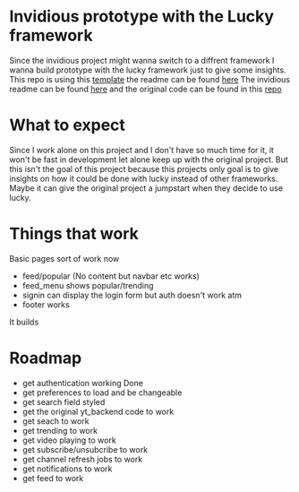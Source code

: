 # Invidious prototype with the Lucky framework

Since the invidious project might wanna switch to a diffrent framework I wanna build prototype with the lucky framework just to give some insights.
This repo is using this [template](https://github.com/stephendolan/lucky_jumpstart/) the readme can be found [here](https://github.com/11Tuvork28/Invidious_lucky_prototype/blob/main/README_TEMPLATE.md)
The invidious readme can be found [here](https://github.com/iv-org/invidious/blob/master/README.md) and the original code can be found in this [repo](https://github.com/iv-org/invidious/)

# What to expect

Since I work alone on this project and I don't have so much time for it, it won't be fast in development let alone keep up with the original project.
But this isn't the goal of this project because this projects only goal is to give insights on how it could be done with lucky instead of other frameworks.
Maybe it can give the original project a jumpstart when they decide to use lucky.

# Things that work
Basic pages sort of work now
  - feed/popular (No content but navbar etc works)
  - feed_menu shows popular/trending
  - signin can display the login form but auth doesn't work atm
  - footer works

It builds
# Roadmap
-  get authentication working Done
-  get preferences to load and be changeable
-  get search field styled
-  get the original yt_backend code to work
-  get seach to work
-  get trending to work
-  get video playing to work
-  get subscribe/unsubcribe to work
-  get channel refresh jobs to work
-  get notifications to work
-  get feed to work
